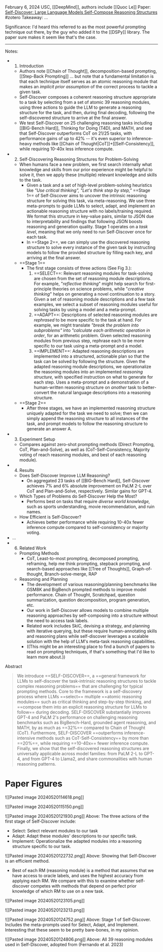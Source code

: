 February 6, 2024
USC, [[DeepMind]], authors include [[Quoc Le]]
Paper: [Self-Discover: Large Language Models Self-Compose Reasoning Structures](https://arxiv.org/abs/2402.03620)
#zotero 
Takeaway: ...

Significance: I'd heard this referred to as the most powerful prompting technique out there, by the guy who added it to the [[DSPy]] library. The paper sure makes it seem like that's the case.

---

Notes:
- 1) Introduction
	- Authors note [[Chain of Thought]], decomposition-based prompting, [[Step-Back Prompting]] ... but note that a fundamental limitation is that each technique itself serves as an atomic reasoning module that makes an *implicit prior assumption* of the correct process to tackle a given task.
	- Self-Discover composes a coherent reasoning structure appropriate to a task by selecting from a set of atomic 39 reasoning modules, using three actions to guide the LLM to generate a reasoning structure for the task, and then, during final decoding, following the self-discovered structure to arrive at the final answer.
	- We test Self-Discover on 25 challenging reasoning tasks including [[BIG-Bench Hard]], Thinking for Doing (T4D), and MATH, and see that Self-Discover outperforms CoT on 21/25 tasks, with performance gains of up to 42% -- it's even superior to inference-heavy methods like [[Chain of Thought|CoT]]+[[Self-Consistency]], while requiring 10-40x less inference compute.
- 2) Self-Discovering Reasoning Structures for Problem-Solving
	- When humans face a new problem, we first search internally what knowledge and skills from our prior experience might be helpful to solve it, then we apply these (multiple) relevant knowledge and skills to the task.
		- Given a task and a set of high-level problem-solving heuristics like *"Use critical thinking",* *"Let's think step by step,"* ==Stage 1== of Self-Discover aims to uncover the intrinsic reasoning structure for solving this task, via meta-reasoning. We use three meta-prompts to guide LLMs to select, adapt, and implement an actionable reasoning structure with no labels/training required. We format this structure in key-value pairs, similar to JSON due to interpretability and findings that following JSON boosts reasoning and generation quality. Stage 1 operates on a *task level*, meaning that we only need to run Self-Discover once for each task.
		- In ==Stage 2==, we can simply use the discovered reasoning structure to solve every instance of the given task by instructing models to follow the provided structure by filling each key, and arriving at the final answer.
	- ==Stage 1==
		- The first stage consists of three actions (See Fig 3.):
			1. ==SELECT==: Relevant reasoning modules for task-solving are chosen from the set of reasoning module descriptions. For example, "*reflective thinking*" might help search for first-principle theories on science problems, while "*creative thinking*" helps on generating a novel continuation to a story. Given a set of reasoning module descriptions and a few task examples, we select a subset of reasoning modules useful for solving tasks by using a model and a meta-prompt.
			2. ==ADAPT==:  Descriptions of selected reasoning modules are *rephrased* to be more specific to the task at hand. For example, we might translate *"break the problem into subproblems"* into *"calculate each arithmetic operation in order*, for an arithmetic problem. Given selected reasoning modules from previous step, rephrase each to be more specific to our task using a meta-prompt and a model.
			3. ==IMPLEMENT==: Adapted reasoning descriptions are implemented into a structured, actionable plan so that the task can be solved by following the structure. Given the adapted reasoning module descriptions, we operationalize the reasoning modules into an implemented *reasoning structure,* with specified instruction on what to generate for each step. Uses a meta-prompt and a demonstration of a human-written reasoning structure on *another* task to better-convert the natural language descriptions into a reasoning structure. 
	- ==Stage 2==
		- After three stages, we have an implemented reasoning structure uniquely adapted for the task we need to solve; then we can simply append the reasoning structure to all instances of the task, and prompt models to follow the reasoning structure to generate an answer A.
- 3) Experiment Setup
	- Compares against zero-shot prompting methods (Direct Prompting, CoT, Plan-and-Solve), as well as (CoT-Self-Consistency, Majority voting of reach reasoning modules, and best of each reasoning module).
- 4) Results
	- Does Self-Discover Improve LLM Reasoning?
		- On aggregated 23 tasks of [[BIG-Bench Hard]], Self-Discover achieves 7% and 6% absolute improvement on PaLM 2-L over CoT and Plan-and-Solve, respectively. Similar gains for GPT-4.
	- Which Types of Problems do Self-Discover Help the Most?
		- Performs best on tasks that require *diverse world knowledge,* such as sports understanding, movie recommendation, and ruin names.
	- How Efficient is Self-Discover?
		- Achieves better performance while requiring 10-40x fewer inference compute compared to self-consistency or majority voting.
- ...
- 6) Related Work
	- Prompting Methods
		- CoT, Least-to-most prompting, decomposed prompting, reframing, help me think prompting, stepback prompting, and search-based approaches like [[Tree of Thoughts]], Graph-of-thought, Branch-solve-merge, RAP
	- Reasoning and Planning
		- The development of various reasoning/planning benchmarks like GSM8K and BigBench prompted methods to improve model performance. Chain of Thought, Scratchpad, question summarization, question decomposition, program generation, etc. 
		- Our work in Self-Discover allows models to combine multiple reasoning approaches by self-composing into a structure without the need to access task labels.
		- Related work includes SkiC, devising a strategy, and planning with iterative querying, but these require human-annotating skills and reasoning plans while self-discover leverages a scalable solution with the help of LLM's meta-task reasoning capabilities.
		- ((This might be an interesting place to find a bunch of papers to read on prompting techniques, if that's something that I'd like to learn more about.))

Abstract
> We introduce ==SELF-DISCOVER==, a ==general framework for LLMs to self-discover the task-intrinsic reasoning structures to tackle complex reasoning problems== that are challenging for typical prompting methods. Core to the framework is a self-discovery process where LLMs ==select== multiple ==atomic reasoning modules== such as critical thinking and step-by-step thinking, and ==compose them into an explicit reasoning structure for LLMs to follow== during decoding. SELF-DISCOVER substantially improves GPT-4 and PaLM 2's performance on challenging reasoning benchmarks such as BigBench-Hard, grounded agent reasoning, and MATH, by as much as ==32%== compared to Chain of Thought (CoT). Furthermore, SELF-DISCOVER ==outperforms inference-intensive methods such as CoT-Self-Consistency== by more than ==20%==, while requiring ==10-40x== fewer inference compute. Finally, we show that the self-discovered reasoning structures are universally applicable across model families: from PaLM 2-L to GPT-4, and from GPT-4 to Llama2, and share commonalities with human reasoning patterns.

# Paper Figures
![[Pasted image 20240520114618.png]]

![[Pasted image 20240520115150.png]]

![[Pasted image 20240520121930.png]]
Above: The three actions of the first stage of Self-Discover include:
- Select: Select relevant modules to our task
- Adapt: Adapt these modules' descriptions to our specific task.
- Implement: Operationalize the adapted modules into a reasoning structure specific to our task.

![[Pasted image 20240520122732.png]]
Above: Showing that Self-Discover is an efficient method. 
- Best of each RM (reasoning module) is a method that assumes that we have access to oracle labels, and uses the highest accuracy from applying each RM. We compare with this to examine whether self-discover competes with methods that depend on perfect prior knowledge of which RM to use on a new task.

![[Pasted image 20240520123105.png]]

![[Pasted image 20240520123213.png]]

![[Pasted image 20240520124752.png]]
Above: Stage 1 of Self-Discover. Includes the meta-prompts used for Select, Adapt, and Implement. Interesting that these seem to be pretty bare-bones, in my opinion.

![[Pasted image 20240520124806.png]]
Above: All 39 reasoning modules used in Self-Discover, adopted from (Fernando et al. 2023)